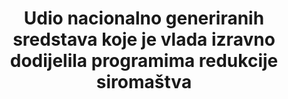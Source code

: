 ﻿---
graph_status_notes: unk
variable_description: null
variable_notes: null
un_designated_tier: '3'
target_id: 1.a
title: >-
  Udio nacionalno generiranih sredstava koje je vlada izravno dodijelila programima redukcije siromaštva
permalink: /1-a-1/
sdg_goal: 1
layout: indicator
indicator: 1.a.1
indicator_variable: null
graph: null
graph_type_description: null
has_metadata: false
goal_meta_link: 'http://unstats.un.org/sdgs/files/metadata-compilation/Metadata-Goal-1.pdf'
goal_meta_link_page: 22
indicator_name: >-
  Udio nacionalno generiranih sredstava koje je vlada izravno dodijelila programima redukcije siromaštva
target: >-
  Osigurati značajnu mobilizaciju resursa iz različitih izvora, uključujući bolju razvojnu suradnju, kako bi se pružila odgovarajuća i predvidiva sredstva za zemlje u razvoju, posebno za najmanje razvijene zemlje, a za provedbu programa i politika suzbijanja siromaštva u svim njegovim dimenzijama
source_title: null
source_notes: null
published: true  

---